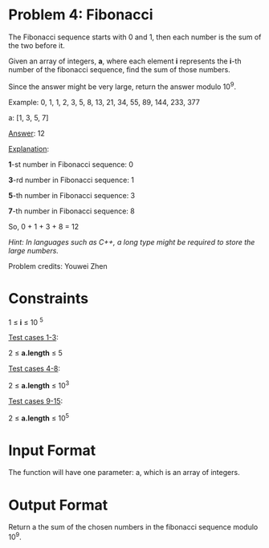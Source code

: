 # Problem 4: Fibonacci

The Fibonacci sequence starts with 0 and 1, then each number is the sum of the two before it. 

Given an array of integers, **a**, where each element **i** represents the **i**-th number of the fibonacci sequence, find the sum of those numbers.

Since the answer might be very large, return the answer modulo 10<sup>9</sup>.

Example: 0, 1, 1, 2, 3, 5, 8, 13, 21, 34, 55, 89, 144, 233, 377

a: [1, 3, 5, 7]

<u>Answer</u>: 12

<u>Explanation</u>:

**1**-st number in Fibonacci sequence: 0

**3**-rd number in Fibonacci sequence: 1

**5**-th number in Fibonacci sequence: 3

**7**-th number in Fibonacci sequence: 8

So, 0 + 1 + 3 + 8 = 12

*Hint: In languages such as C++, a long type might be required to store the large numbers.*

Problem credits: Youwei Zhen

# Constraints

1 $\leq$ **i** $\leq$ 10 <sup>5</sup>

<u>Test cases 1-3</u>:

2 $\leq$ **a.length** $\leq$ 5

<u>Test cases 4-8</u>:

2 $\leq$ **a.length** $\leq$ 10<sup>3</sup>

<u>Test cases 9-15</u>:

2 $\leq$ **a.length** $\leq$ 10<sup>5</sup>

# Input Format
The function will have one parameter: a, which is an array of integers.

# Output Format
Return a the sum of the chosen numbers in the fibonacci sequence modulo 10<sup>9</sup>.